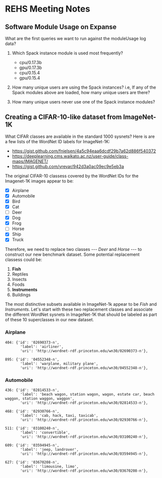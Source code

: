 # REHS Meeting Notes

## Software Module Usage on Expanse

What are the first queries we want to run against the moduleUsage log data?

1. Which Spack instance module is used most frequently?
   - cpu/0.17.3b
   - gpu/0.17.3b
   - cpu/0.15.4
   - gpu/0.15.4

2. How many unique users are using the Spack instances? i.e, If any of the Spack modules above are loaded, how many unique users are there?

3. How many unique users never use one of the Spack instance modules?

## Creating a CIFAR-10-like dataset from ImageNet-1K

What CIFAR classes are available in the standard 1000 sysnets? Here is are a few lists of the WordNet ID labels for ImageNet-1K:
- https://gist.github.com/fnielsen/4a5c94eaa6dcdf29b7a62d886f540372
- https://deeplearning.cms.waikato.ac.nz/user-guide/class-maps/IMAGENET/
- https://gist.github.com/yrevar/942d3a0ac09ec9e5eb3a

The original CIFAR-10 classess covered by the WordNet IDs for the Imagenet-1K images appear to be:

- [x] Airplane
- [x] Automobile
- [x] Bird
- [x] Cat
- [ ] Deer
- [x] Dog
- [x] Frog
- [ ] Horse
- [x] Ship
- [x] Truck

Therefore, we need to replace two classes --- *Deer* and *Horse* --- to construct our new benchmark dataset. Some potential replacement classess could be:

1. **Fish**
2. Reptiles
3. Insects
4. Foods
5. **Instruments**
6. Buildings

The most distinctive subsets available in ImageNet-1k appear to be *Fish* and *Instruments*. Let's start with these two replacement classes and associate the different WordNet sysnets in ImageNet-1K that should be labeled as part of these 10 superclasses in our new dataset.

### Airplane

```
404: {'id': '02690373-n',
       'label': 'airliner',
       'uri': 'http://wordnet-rdf.princeton.edu/wn30/02690373-n'},
```

```
895: {'id': '04552348-n',
       'label': 'warplane, military plane',
       'uri': 'http://wordnet-rdf.princeton.edu/wn30/04552348-n'},
```

### Automobile

```
436: {'id': '02814533-n',
       'label': 'beach wagon, station wagon, wagon, estate car, beach waggon, station waggon, waggon',
       'uri': 'http://wordnet-rdf.princeton.edu/wn30/02814533-n'},
```

```
468: {'id': '02930766-n',
       'label': 'cab, hack, taxi, taxicab',
       'uri': 'http://wordnet-rdf.princeton.edu/wn30/02930766-n'},
```

```
511: {'id': '03100240-n',
       'label': 'convertible',
       'uri': 'http://wordnet-rdf.princeton.edu/wn30/03100240-n'},
```

```
609: {'id': '03594945-n',
       'label': 'jeep, landrover',
       'uri': 'http://wordnet-rdf.princeton.edu/wn30/03594945-n'},
```

```
627: {'id': '03670208-n',
       'label': 'limousine, limo',
       'uri': 'http://wordnet-rdf.princeton.edu/wn30/03670208-n'},
```
